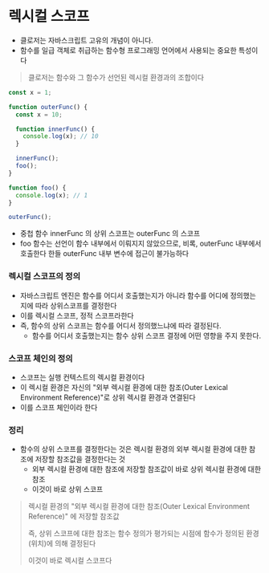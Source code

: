 # 렉시컬 스코프

- 클로저는 자바스크립트 고유의 개념이 아니다.
- 함수를 일급 객체로 취급하는 함수형 프로그래밍 언어에서 사용되는 중요한 특성이다

> 클로저는 함수와 그 함수가 선언된 렉시컬 환경과의 조합이다

```jsx
const x = 1;

function outerFunc() {
  const x = 10;

  function innerFunc() {
    console.log(x); // 10
  }

  innerFunc();
  foo();
}

function foo() {
  console.log(x); // 1
}

outerFunc();
```

- 중첩 함수 innerFunc 의 상위 스코프는 outerFunc 의 스코프
- foo 함수는 선언이 함수 내부에서 이뤄지지 않았으므로, 비록, outerFunc 내부에서 호출한다 한들 outerFunc 내부 변수에 접근이 불가능하다

### 렉시컬 스코프의 정의

- 자바스크립트 엔진은 함수를 어디서 호출했는지가 아니라 함수를 어디에 정의했는지에 따라 상위스코프를 결정한다
- 이를 렉시컬 스코프, 정적 스코프라한다
- 즉, 함수의 상위 스코프는 함수를 어디서 정의했느냐에 따라 결정된다.
  - 함수를 어디서 호출했는지는 함수 상위 스코프 결정에 어떤 영향을 주지 못한다.

### 스코프 체인의 정의

- 스코프는 실행 컨텍스트의 렉시컬 환경이다
- 이 렉시컬 환경은 자신의 "외부 렉시컬 환경에 대한 참조(Outer Lexical Environment Reference)"로 상위 렉시컬 환경과 연결된다
- 이를 스코프 체인이라 한다

### 정리

- 함수의 상위 스코프를 결정한다는 것은 렉시컬 환경의 외부 렉시컬 환경에 대한 참조에 저장할 참조값을 결정한다는 것
  - 외부 렉시컬 환경에 대한 참조에 저장할 참조값이 바로 상위 렉시컬 환경에 대한 참조
  - 이것이 바로 상위 스코프

> 렉시컬 환경의 "외부 렉시컬 환경에 대한 참조(Outer Lexical Environment Reference)" 에 저장할 참조값
>
> 즉, 상위 스코프에 대한 참조는 함수 정의가 평가되는 시점에 함수가 정의된 환경(위치)에 의해 결정된다
>
> 이것이 바로 렉시컬 스코프다
